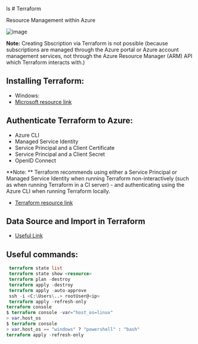 ls # Terraform

Resource Management within Azure 

![image](https://github.com/azeezabr/terraform/assets/101916494/3c7c5a51-0f4e-46a1-8584-23e31d309c6d)


**Note:** Creating Sbscription via Terraform is not possible (because subscriptions are managed through the Azure portal or Azure account management services, not through the Azure Resource Manager (ARM) API which Terraform interacts with.)



## Installing Terraform:
  * Windows:
  * [Microsoft resource link](https://learn.microsoft.com/en-us/azure/developer/terraform/get-started-windows-bash?tabs=bash)



## Authenticate Terraform to Azure:
  - Azure CLI
  - Managed Service Identity
  - Service Principal and a Client Certificate
  - Service Principal and a Client Secret
  - OpenID Connect

**Note: ** Terraform recommends using either a Service Principal or Managed Service Identity when running Terraform non-interactively (such as when running Terraform in a CI server) - and authenticating using the Azure CLI when running Terraform locally.

* [Terraform resource link](https://registry.terraform.io/providers/hashicorp/azurerm/latest/docs)


## Data Source and Import in Terraform
* [Useful Link](https://chat.openai.com/share/463fe80e-4f92-4f2f-917e-1ee5ac203857)


## Useful commands:
```terraform
 terraform state list
 terraform state show <resource>
 terraform plan -destroy
 terraform apply -destroy
 terraform apply -auto-approve
 ssh -i <C:\Users\..> rootUser@<ip>
 terraform apply -refresh-only
terraform console
$ terraform console -var="host_os=linux"
> var.host_os
$ terraform console
> var.host_os == "windows" ? "powershell" : "bash"
terraform apply -refresh-only
```
